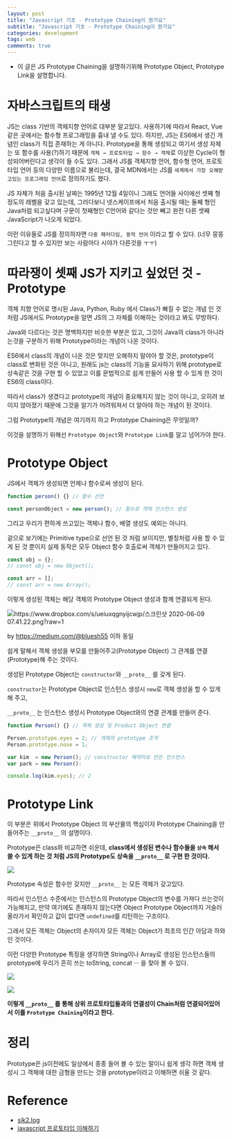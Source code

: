 ```yaml
---
layout: post
title: "Javascript 기초 - Prototype Chaining이 뭔가요"
subtitle: "Javascript 기초 - Prototype Chaining이 뭔가요"
categories: development
tags: web
comments: true
---
```


- 이 글은 JS Prototype Chaining을 설명하기위해 Prototype Object, Prototype Link을 설명합니다.

# 자바스크립트의 태생

JS는 class 기반의 객체지향 언어로 대부분 알고있다. 사용하기에 따라서 React, Vue 같은 곳에서는 함수형 프로그래밍을 흉내 낼 수도 있다. 하지만, JS는 ES6에서 생긴 개념인 class가 직접 존재하는 게 아니다. Prototype을 통해 생성되고 여기서 생성 자체는 또 함수를 사용(?)하기 때문에 `객체 → 프로토타입 → 함수 → 객체`로 이상한 Cycle이 형성되어버린다고 생각이 들 수도 있다. 그래서 JS를 객체지향 언어, 함수형 언어, 프로토 타입 언어 등의 다양한 이름으로 불리는데, 결국 MDN에서는 JS를 `세계에서 가장 오해받고있는 프로그래밍 언어`로 정의하기도 했다.

JS 자체가 처음 출시된 날짜는 1995년 12월 4일이니 그래도 언어들 사이에선 셋째 형 정도의 레벨을 갖고 있는데, 그러다보니 넷스케이프에서 처음 출시될 때는 둘째 형인 Java처럼 되고싶다며 구문이 첫째형인 C언어와 같다는 것만 빼고 완전 다른 셋째 JavaScript가 나오게 되었다.

이런 이유들로 JS를 정의하자면 `다중 패러다임, 동적 언어` 이라고 할 수 있다. (너무 뭉뚱그린다고 할 수 있지만 보는 사람마다 시야가 다른것을 ㅜㅜ)

# 따라쟁이 셋째 JS가 지키고 싶었던 것 - Prototype

객체 지향 언어로 명시된 Java, Python, Ruby 에서 Class가 빠질 수 없는 개념 인 것처럼 JS에서도 Prototype을 알면 JS의 그 자체를 이해하는 것이라고 봐도 무방하다.

Java와 다르다는 것은 명백하지만 비슷한 부분은 있고, 그것이 Java의 class가 아니라는것을 구분하기 위해 Prototype이라는 개념이 나온 것이다.

ES6에서 class의 개념이 나온 것은 맞지만 오해하지 말야아 할 것은, prototype이 class로 변화된 것은 아니고, 원래도 js는 class의 기능을 묘사하기 위해 prototype로 상속같은 것을 구현 할 수 있었고 이를 문법적으로 쉽게 만들어 사용 할 수 있게 한 것이 ES6의 class이다.

따라서 class가 생겼다고 prototype의 개념이 중요해지지 않는 것이 아니고, 오히려 보이지 않아졌기 때문에 그것을 알기가 어려워져서 더 알아야 하는 개념이 된 것이다.

그럼 Prototype의 개념은 여기까지 하고 Prototype Chaining은 무엇일까?

이것을 설명하기 위해선 `Prototype Object`와 `Prototype Link`를 알고 넘어가야 한다.

# Prototype Object

JS에서 객체가 생성되면 언제나 함수로써 생성이 된다.

```jsx
function person() {} // 함수 선언

const personObject = new person(); // 함수로 객체 인스턴스 생성
```

그리고 우리가 편하게 쓰고있는 객체나 함수, 배열 생성도 예외는 아니다.

겉으로 보기에는 Primitive type으로 선언 된 것 처럼 보이지만, 별칭처럼 사용 할 수 있게 된 것 뿐이지 실제 동작은 모두 Object 함수 호출로써 객체가 만들어지고 있다.

```jsx
const obj = {};
// const obj = new Object();

const arr = [];
// const arr = new Array();
```

이렇게 생성된 객체는 해당 객체의 Prototype Object 생성과 함께 연결되게 된다.

![https://www.dropbox.com/s/ueiuxqgnyijcwjp/스크린샷 2020-06-09 07.41.22.png?raw=1](https://www.dropbox.com/s/ueiuxqgnyijcwjp/%EC%8A%A4%ED%81%AC%EB%A6%B0%EC%83%B7%202020-06-09%2007.41.22.png?raw=1)

by https://medium.com/@bluesh55 이하 동일

쉽게 말해서 객체 생성을 부모를 만들어주고(Prototype Object) 그 관계를 연결(Prototype)해 주는 것이다.

생성된 Prototype Object는 `constructor`와 `__proto__` 를 갖게 된다.

`constructor`는 Prototype Object로 인스턴스 생성시 `new`로 객체 생성을 할 수 있게 해 주고,

`__proto__` 는 인스턴스 생성시 Prototype Object와의 연결 관계를 만들어 준다.

```jsx
function Person() {} // 객체 생성 및 Product Object 연결

Person.prototype.eyes = 2; // 객체의 prototype 조작
Person.prototype.nose = 1;

var kim  = new Person(); // constructor 예약어로 만든 인스턴스
var park = new Person():

console.log(kim.eyes); // 2
```

# Prototype Link

이 부분은 위에서 Prototype Object 의 부산물의 핵심이자 Prototype Chaining을 만들어주는 `__proto__` 의 설명이다.

Prototype은 class와 비교하면 쉬운데, **class에서 생성된 변수나 함수들을 `상속` 해서 쓸 수 있게 하는 것 처럼 JS의 Prototype도 상속을 `__proto__` 로 구현 한 것이다.**

![](https://www.dropbox.com/s/eqtgc18dd1mlgo0/%EC%8A%A4%ED%81%AC%EB%A6%B0%EC%83%B7%202020-06-09%2008.46.44.png?raw=1)

Prototype 속성은 함수만 갖지만 `__proto__` 는 모든 객체가 갖고있다.

따라서 인스턴스 수준에서는 인스턴스의 Prototype Object의 변수를 가져다 쓰는것이 가능해지고, 만약 여기에도 존재하지 않는다면 Object Prototype Object까지 거슬러 올라가서 확인하고 값이 없다면 `undefined`를 리턴하는 구조이다.

그래서 모든 객체는 Object의 손자이자 모든 객체는 Object가 최초의 인간 아담과 하와인 것이다.

이런 다양한 Prototype 특징을 생각하면 String이나 Array로 생성된 인스턴스들의 prototype에 우리가 흔히 쓰는 toString, concat ··· 을 찾아 볼 수 있다.

![](https://www.dropbox.com/s/wrhei21s1421tbl/%EC%8A%A4%ED%81%AC%EB%A6%B0%EC%83%B7%202020-06-09%2008.44.40.png?raw=1)

![](https://www.dropbox.com/s/0sv8w7kgww12x26/%EC%8A%A4%ED%81%AC%EB%A6%B0%EC%83%B7%202020-06-09%2008.44.13.png?raw=1)

**이렇게 `__proto__` 를 통해 상위 프로토타입들과의 연결성이 Chain처럼 연결되어있어서 이를 `Prototype Chaining`이라고 한다.**

# 정리

Prototype은 js이전에도 일상에서 종종 들어 볼 수 있는 말이니 쉽게 생각 하면 객체 생성시 그 객체에 대한 금형을 만드는 것을 prototype이라고 이해하면 쉬울 것 같다.

# Reference

- [sik2.log](https://velog.io/@sik2/JS-CoreJavaScript-프로토타입-체이닝Prototype-Link-Prototype-Object)
- [javascript 프로토타입 이해하기](https://medium.com/@bluesh55/javascript-prototype-이해하기-f8e67c286b67)
